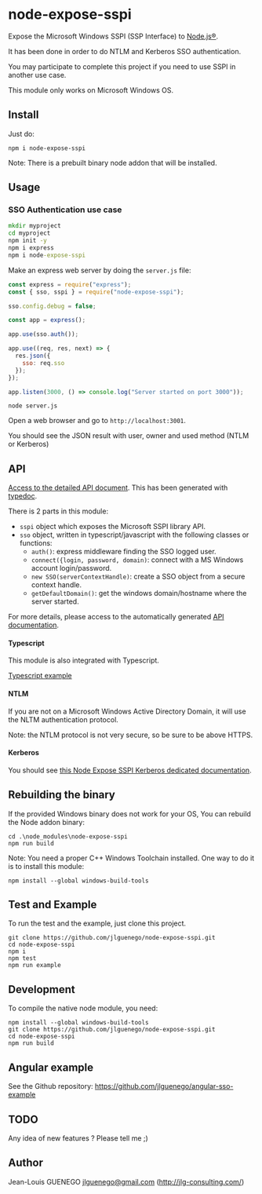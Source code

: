 # node-expose-sspi

Expose the Microsoft Windows SSPI (SSP Interface) to [Node.js®](https://nodejs.org/).

It has been done in order to do NTLM and Kerberos SSO authentication.

You may participate to complete this project if you need to use SSPI in another use case.

This module only works on Microsoft Windows OS.

## Install

Just do:

```
npm i node-expose-sspi
```

Note: There is a prebuilt binary node addon that will be installed.

## Usage

### SSO Authentication use case

```bat
mkdir myproject
cd myproject
npm init -y
npm i express
npm i node-expose-sspi
```

Make an express web server by doing the `server.js` file:

```js
const express = require("express");
const { sso, sspi } = require("node-expose-sspi");

sso.config.debug = false;

const app = express();

app.use(sso.auth());

app.use((req, res, next) => {
  res.json({
    sso: req.sso
  });
});

app.listen(3000, () => console.log("Server started on port 3000"));
```

```
node server.js
```

Open a web browser and go to `http://localhost:3001`.

You should see the JSON result with user, owner and used method (NTLM or Kerberos)

## API

[Access to the detailed API document](./doc/api/README.md). This has been generated with [typedoc](https://github.com/TypeStrong/typedoc).

There is 2 parts in this module:

- `sspi` object which exposes the Microsoft SSPI library API.
- `sso` object, written in typescript/javascript with the following classes or functions:
  - `auth()`: express middleware finding the SSO logged user.
  - `connect({login, password, domain)`: connect with a MS Windows account login/password.
  - `new SSO(serverContextHandle)`: create a SSO object from a secure context handle.
  - `getDefaultDomain()`: get the windows domain/hostname where the server started.

For more details, please access to the automatically generated [API documentation](./doc/api/README.md).


#### Typescript

This module is also integrated with Typescript.

[Typescript example](./doc/typescript.md)

#### NTLM

If you are not on a Microsoft Windows Active Directory Domain, it will use the NLTM authentication protocol.

Note: the NTLM protocol is not very secure, so be sure to be above HTTPS.

#### Kerberos

You should see [this Node Expose SSPI Kerberos dedicated documentation](./doc/Kerberos.md).


## Rebuilding the binary

If the provided Windows binary does not work for your OS,
You can rebuild the Node addon binary:

```
cd .\node_modules\node-expose-sspi
npm run build
```

Note: You need a proper C++ Windows Toolchain installed.
One way to do it is to install this module:

```
npm install --global windows-build-tools
```

## Test and Example

To run the test and the example, just clone this project.

```
git clone https://github.com/jlguenego/node-expose-sspi.git
cd node-expose-sspi
npm i
npm test
npm run example
```

## Development

To compile the native node module, you need:
```
npm install --global windows-build-tools
git clone https://github.com/jlguenego/node-expose-sspi.git
cd node-expose-sspi
npm run build
```

## Angular example

See the Github repository:
https://github.com/jlguenego/angular-sso-example


## TODO

Any idea of new features ? Please tell me ;)

## Author

Jean-Louis GUENEGO <jlguenego@gmail.com> (http://jlg-consulting.com/)
